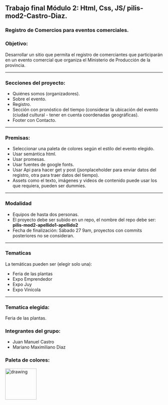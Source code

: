 ## Trabajo final  Módulo 2: Html, Css, JS/ pilis-mod2-Castro-Diaz.
### Registro de Comercios para eventos comerciales.
### Objetivo:
Desarrollar un sitio que permita el registro de comerciantes 
que participarán en un evento comercial que organiza el 
Ministerio de Producción de la provincia.
***
### Secciones del proyecto: 
- Quiénes somos (organizadores). 
- Sobre el evento. 
- Registro. 
- Sección con pronóstico del 
tiempo (considerar la ubicación del evento (ciudad cultural - 
tener en cuenta coordenadas geográficas).
- Footer con Contacto.
***
### Premisas: 

- Seleccionar una paleta de 
colores según el estilo del 
evento elegido.
- Usar semántica html.
- Usar promesas.
- Usar fuentes de google fonts.
- Usar Api para hacer get y post 
(jsonplaceholder para enviar 
datos del registro, otra para 
traer datos del tiempo).
- Assets como el texto, imágenes 
y videos de contenido puede 
usar los que requiera, pueden 
ser dummies.
***
### Modalidad
- Equipos de hasta dos personas. 
- El proyecto debe ser subido en 
un repo, el nombre del repo debe 
ser: **pilis-mod2-apellido1-apellido2**
- Fecha de finalización: Sábado 27 
9am, proyectos con commits 
posteriores no se consideran.
***
### Tematicas
La temáticas pueden ser (elegir solo una):
- Feria de las plantas
- Expo Emprendedor
- Expo Juy
- Expo Vinícola
***
### Tematica elegida: 
Feria de las plantas.
### Integrantes del grupo: 
* Juan Manuel Castro
* Mariano Maximiliano Diaz
### Paleta de colores: 
 <img src="https://user-images.githubusercontent.com/107594252/186970167-c109110a-8c08-48e5-992e-f6acb263662d.png" alt="drawing" width="100"/>




